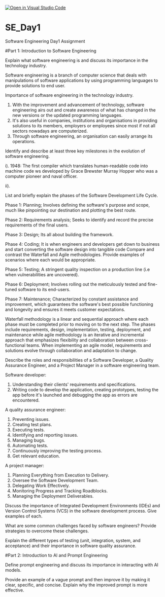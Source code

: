 [![Open in Visual Studio Code](https://classroom.github.com/assets/open-in-vscode-2e0aaae1b6195c2367325f4f02e2d04e9abb55f0b24a779b69b11b9e10269abc.svg)](https://classroom.github.com/online_ide?assignment_repo_id=18467468&assignment_repo_type=AssignmentRepo)
# SE_Day1
Software Engineering Day1 Assignment

#Part 1: Introduction to Software Engineering

Explain what software engineering is and discuss its importance in the technology industry.

Software engineering is a branch of computer science that deals with manipulations of software applications by using programming languages to provide solutions to end user.

Importance of software engineering in the technology industry.
1. With the improvement and advancement of technology, software engineering airs out and create awareness of what has changed in the new versions or the updated programming languages. 
2. It's also useful in companies, institutions and organisations in providing solutions to its members, employers or employees since most if not all sectors nowadays are computerized.
3. Through software engineering, an organisation can easily arrange its operations.


Identify and describe at least three key milestones in the evolution of software engineering.

i). 1948: The first compiler which translates human-readable code into machine code ws developed by Grace Brewster Murray Hopper who was a computer pioneer and naval officer.

ii). 


List and briefly explain the phases of the Software Development Life Cycle.

Phase 1: Planning; Involves defining the software's purpose and scope, much like pinpointing our destination and plotting the best route.

Phase 2: Requirements analysis; Seeks to identify and record the precise requirements of the final users.

Phase 3: Design; Its all about building the framework.

Phase 4: Coding; It is when engineers and developers get down to business and start converting the software design into tangible code
Compare and contrast the Waterfall and Agile methodologies. Provide examples of scenarios where each would be appropriate.

Phase 5: Testing; A stringent quality inspection on a production line (i.e when vulnerabilities are uncovered).

Phase 6: Deployment; Involves rolling out the meticulously tested and fine-tuned software to its end-users.

Phase 7: Maintenance; Characterized by constant assistance and improvement, which guarantees the software's best possible functioning and longevity and ensures it meets customer expectations.

Waterfall methodology is a linear and sequential approach where each phase must be completed prior to moving on to the next step. The phases include requirements, design, implementation, testing, deployment, and maintenance while agile methodology is an iterative and incremental approach that emphasizes flexibility and collaboration between cross-functional teams. When implementing an agile model, requirements and solutions evolve through collaboration and adaptation to change.

Describe the roles and responsibilities of a Software Developer, a Quality Assurance Engineer, and a Project Manager in a software engineering team.

Software developer:
1. Understanding their clients' requirements and specifications.
2. Writing code to develop the application, creating prototypes, testing the app before it's launched and debugging the app as errors are encountered.

A quality assurance engineer:
1. Preventing issues.
2. Creating test plans.
3. Executing tests.
4. Identifying and reporting issues.
5. Managing bugs.
6. Automating tests.
7. Continuously improving the testing process.
8. Get relevant education.

A project manager:
1. Planning Everything from Execution to Delivery.
2. Oversee the Software Development Team.
3. Delegating Work Effectively.
4. Monitoring Progress and Tracking Roadblocks.
5. Managing the Deployment Deliverables.


Discuss the importance of Integrated Development Environments (IDEs) and Version Control Systems (VCS) in the software development process. Give examples of each.


What are some common challenges faced by software engineers? Provide strategies to overcome these challenges.


Explain the different types of testing (unit, integration, system, and acceptance) and their importance in software quality assurance.


#Part 2: Introduction to AI and Prompt Engineering


Define prompt engineering and discuss its importance in interacting with AI models.


Provide an example of a vague prompt and then improve it by making it clear, specific, and concise. Explain why the improved prompt is more effective.
